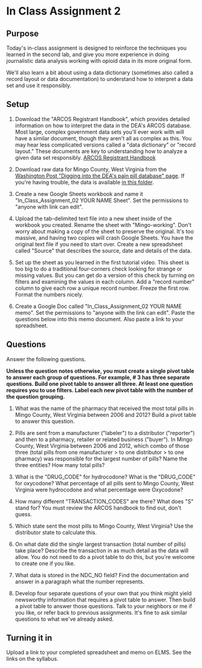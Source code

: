 # In Class Assignment 2

## Purpose

Today's in-class assignment is designed to reinforce the techniques you learned in the second lab, and give you more experience in doing journalistic data analysis working with opioid data in its more original form.

We'll also learn a bit about using a data dictionary (sometimes also called a record layout or data documentation) to understand how to interpret a data set and use it responsibly.   

## Setup

1.  Download the "ARCOS Registrant Handbook", which provides detailed information on how to interpret the data in the DEA's ARCOS database.  Most large, complex government data sets you'll ever work with will have a similar document, though they aren't all as complex as this.  You may hear less complicated versions called a "data dictionary" or "record layout." These documents are key to understanding how to analyze a given data set responsibly. [ARCOS Registrant Handbook](https://www.deadiversion.usdoj.gov/arcos/handbook/full.pdf)

1.  Download raw data for Mingo County, West Virginia from the [Washington Post "Digging into the DEA's pain pill database" page](https://www.washingtonpost.com/graphics/2019/investigations/dea-pain-pill-database/).  If you're having trouble, the data is available [in this folder](data/).

2.  Create a new Google Sheets workbook and name it "In_Class_Assignment_02 YOUR NAME Sheet".  Set the permissions to "anyone with link can edit".  

3.  Upload the tab-delimited text file into a new sheet inside of the workbook you created.  Rename the sheet with "Mingo-working". Don't worry about making a copy of the sheet to preserve the original.  It's too massive, and having two copies will crash Google Sheets.  You have the original text file if you need to start over. Create a new spreadsheet called "Source" that describes the source, date and details of the data.

4.  Set up the sheet as you learned in the first tutorial video. This sheet is too big to do a traditional four-corners check looking for strange or missing values.  But you can get do a version of this check by turning on filters and examining the values in each column.  Add a "record number" column to give each row a unique record number.  Freeze the first row. Format the numbers nicely.

5.  Create a Google Doc called "In_Class_Assignment_02 YOUR NAME memo". Set the permissions to "anyone with the link can edit". Paste the questions below into this memo document. Also paste a link to your spreadsheet.

## Questions

Answer the following questions.

**Unless the question notes otherwise, you must create a single pivot table to answer each group of questions.   For example, # 3 has three separate questions.  Build one pivot table to answer all three. At least one question requires you to use filters.  Label each new pivot table with the number of the question grouping.**

1.  What was the name of the pharmacy that received the most total pills in Mingo County, West Virginia between 2006 and 2012? Build a pivot table to answer this question.

2. Pills are sent from a manufacturer ("labeler") to a distributor ("reporter") and then to a pharmacy, retailer or related business ("buyer").  In Mingo County, West Virginia between 2006 and 2012, which combo of those three (total pills from one manufacturer > to one distributor > to one pharmacy) was responsible for the largest number of pills? Name the three entities? How many total pills?

3. What is the "DRUG_CODE" for hydrocodone? What is the "DRUG_CODE" for oxycodone? What percentage of all pills sent to Mingo County, West Virginia were hydrocodone and what percentage were Oxycodone?

4. How many different "TRANSACTION_CODES" are there?  What does "S" stand for?  You must review the ARCOS handbook to find out, don't guess.   

5. Which state sent the most pills to Mingo County, West Virginia?  Use the distributor state to calculate this.

6. On what date did the single largest transaction (total number of pills) take place?  Describe the transaction in as much detail as the data will allow.  You do not need to do a pivot table to do this, but you're welcome to create one if you like.

7. What data is stored in the NDC_NO field? Find the documentation and answer in a paragraph what the number represents.

8. Develop four separate questions of your own that you think might yield newsworthy information that requires a pivot table to answer. Then build a pivot table to answer those questions.  Talk to your neighbors or me if you like, or refer back to previous assignments.  It's fine to ask similar questions to what we've already asked.    

## Turning it in

Upload a link to your completed spreadsheet and memo on ELMS.  See the links on the syllabus.
